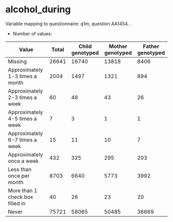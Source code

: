 # alcohol_during
Variable mapping to questionnaire: q1m, question AA1454.
.
- Number of values:

| Value | Total | Child genotyped | Mother genotyped | Father genotyped |
| ----- | ----- | --------------- | ---------------- | ---------------- |
| Missing | 26641 | 16740 | 13818 | 8406 |
| Approximately 1-3 times a month | 2004 | 1497 | 1321 |894 |
| Approximately 2-3 times a week | 60 | 48 | 43 |26 |
| Approximately 4-5 times a week | 7 | 3 | 1 |1 |
| Approximately 6-7 times a week | 15 | 11 | 10 |7 |
| Approximately once a week | 432 | 325 | 295 |203 |
| Less than once per month | 8703 | 6640 | 5773 |3992 |
| More than 1 check box filled in | 40 | 26 | 23 |20 |
| Never | 75721 | 58065 | 50485 |36669 |



